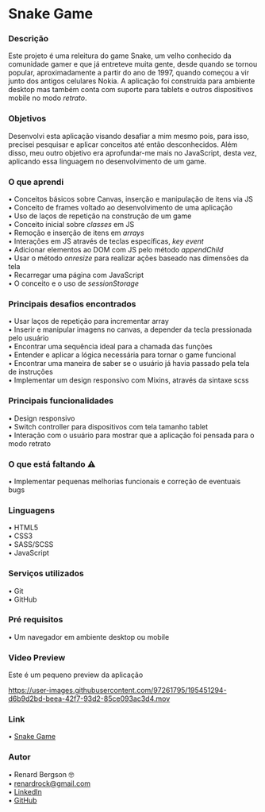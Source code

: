 # Snake Game

### Descrição
Este projeto é uma releitura do game Snake, um velho conhecido da comunidade gamer e que já entreteve muita gente, desde quando se tornou popular, aproximadamente a partir do ano de 1997, quando começou a vir junto dos antigos celulares Nokia. A aplicação foi construída para ambiente desktop mas também conta com suporte para tablets e outros dispositivos mobile no modo <i>retrato</i>.

### Objetivos
Desenvolvi esta aplicação visando desafiar a mim mesmo pois, para isso, precisei pesquisar e aplicar conceitos até então desconhecidos. Além disso, meu outro objetivo era aprofundar-me mais no JavaScript, desta vez, aplicando essa linguagem no desenvolvimento de um game.

### O que aprendi
  •	Conceitos básicos sobre Canvas, inserção e manipulação de itens via JS <br>
  •	Conceito de frames voltado ao desenvolvimento de uma aplicação</i> <br>
  •	Uso de laços de repetição na construção de um game <br>
  •	Conceito inicial sobre <i>classes</i> em JS <br>
  •	Remoção e inserção de itens em <i>arrays</i> <br>
  •	Interações em JS através de teclas específicas, <i>key event</i> <br>
  •	Adicionar elementos ao DOM com JS pelo método <i>appendChild</i> <br>
  •	Usar o método <i>onresize</i> para realizar ações baseado nas dimensões da tela <br>
  •	Recarregar uma página com JavaScript <br>
  •	O conceito e o uso de <i>sessionStorage</i><br>
  
### Principais desafios encontrados
  •	Usar laços de repetição para incrementar array <br>
  •	Inserir e manipular imagens no canvas, a depender da tecla pressionada pelo usuário<br>
  •	Encontrar uma sequência ideal para a chamada das funções <br>
  •	Entender e aplicar a lógica necessária para tornar o game funcional <br>
  •	Encontrar uma maneira de saber se o usuário já havia passado pela tela de instruções <br>
  •	Implementar um design responsivo com Mixins, através da sintaxe scss <br>
  
### Principais funcionalidades
  •	Design responsivo <br>
  •	Switch controller para dispositivos com tela tamanho tablet <br>
  •	Interação com o usuário para mostrar que a aplicação foi pensada para o modo retrato <br>

### O que está faltando ⚠️
  •	Implementar pequenas melhorias funcionais e correção de eventuais bugs <br>

### Linguagens
  •	HTML5 <br>
  •	CSS3  <br>
  •	SASS/SCSS  <br>
  •	JavaScript

### Serviços utilizados
  •	Git <br>
  •	GitHub

### Pré requisitos
  •	Um navegador em ambiente desktop ou mobile
  
### Video Preview
Este é um pequeno preview da aplicação <br>

https://user-images.githubusercontent.com/97261795/195451294-d6b9d2bd-beea-42f7-93d2-85ce093ac3d4.mov

### Link
  •	[Snake Game](https://renardbergson.github.io/snake-game/) 

### Autor
  •	Renard Bergson 🤓 <br>
	•	renardrock@gmail.com <br>
	•	[LinkedIn](https://www.linkedin.com/in/renardbergson) <br>
	•	[GitHub](https://www.github.com/renardbergson)
